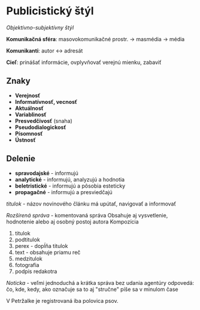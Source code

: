 # Publicistický štýl
*Objektívno-subjektívny štýl*

**Komunikačná sféra**:
masovokomunikačné prostr. -> masmédia -> média

**Komunikanti**:
autor <-> adresát

**Cieľ**:
prinášať informácie, ovplyvňovať verejnú mienku, zabaviť

## Znaky
- **Verejnosť**
- **Informatívnosť, vecnosť**
- **Aktuálnosť**
- **Variablinosť**
- **Presvedčivosť** (snaha)
- **Pseudodialogickosť**
- **Písomnosť**
- **Ústnosť**

## Delenie
- **spravodajské** - informujú
- **analytické** - informujú, analyzujú a hodnotia
- **beletristické** - informujú a pôsobia esteticky
- **propagačné** - informujú a presviedčajú

*titulok* - názov novinového článku
má upútať, navigovať a informovať

*Rozšírená správa* - komentovaná správa
Obsahuje aj vysvetlenie, hodnotenie alebo aj osobný postoj autora
Kompozícia
1. titulok
2. podtitulok
3. perex - dopĺňa titulok
4. text - obsahuje priamu reč
5. medzitulok
6. fotografia
7. podpis redakotra

*Noticka* - veľmi jednoduchá a krátka správa bez udania agentúry
odpovedá: čo, kde, kedy, ako
označuje sa to aj "stručne"
píše sa v minulom čase

V Petržalke je registrovaná iba polovica psov. 